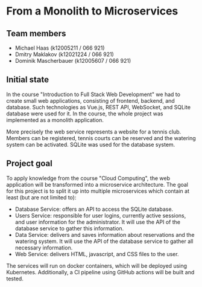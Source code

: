# From a Monolith to Microservices

## Team members

- Michael Haas (k12005211 / 066 921)
- Dmitry Maklakov (k12021224 / 066 921)
- Dominik Mascherbauer (k12005607 / 066 921)

## Initial state

In the course "Introduction to Full Stack Web Development" we had to create small web applications, consisting of frontend, backend, and database. Such technologies as Vue.js, REST API, WebSocket, and SQLite database were used for it. In the course, the whole project was implemented as a monolith application.

More precisely the web service represents a website for a tennis club. Members can be registered, tennis courts can be reserved and the watering system can be activated. SQLite was used for the database system.

## Project goal

To apply knowledge from the course "Cloud Computing", the web application will be transformed into a microservice architecture.
The goal for this project is to split it up into multiple microservices which contain at least (but are not limited to):

- Database Service: offers an API to access the SQLite database.
- Users Service: responsible for user logins, currently active sessions, and user information for the administrator. It will use the API of the database service to gather this information.
- Data Service: delivers and saves information about reservations and the watering system. It will use the API of the database service to gather all necessary information.
- Web Service: delivers HTML, javascript, and CSS files to the user.

The services will run on docker containers, which will be deployed using Kubernetes.
Additionally, a CI pipeline using GitHub actions will be built and tested.
